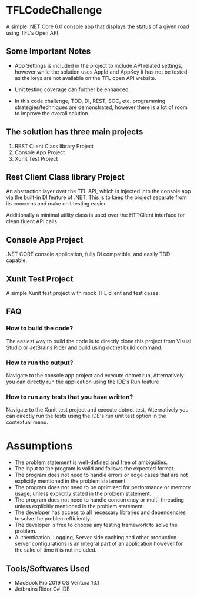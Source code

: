 # TFLCodeChallenge

A simple .NET Core 6.0 console app that displays the status of a given road using TFL's Open API

## Some Important Notes
* App Settings is included in the project to include API related settings, however while the solution uses AppId and AppKey it has not be tested as the keys are not available on the TFL open API website.

* Unit testing coverage can further be enhanced.

* In this code challenge, TDD, DI, REST, SOC, etc. programming strategies/techniques are demonstrated, however there is a lot of room to improve the overall solution. 


## The solution has three main projects
  1.  REST Client Class library Project
  2.  Console App Project
  3.  Xunit Test Project 
  
  
## Rest Client Class library Project

An abstraction layer over the TFL API, which is injected into the console app via the built-in DI feature of .NET, This is to keep the project separate from its concerns and make unit testing easier.

Additionally a minimal utility class is used over the HTTClient interface for clean fluent API calls.


## Console App Project

.NET CORE console application, fully DI compatible, and easily TDD-capable.

## Xunit Test Project 

A simple Xunit test project with mock TFL client and test cases. 


## FAQ

### How to build the code?

The easiest way to build the code is to directly clone this project from Visual Studio or JetBrains Rider and build using dotnet build command.


### How to run the output?

Navigate to the console app project and execute dotnet run, Atternatively you can directly run the application using the IDE's Run feature  


### How to run any tests that you have written?

Navigate to the Xunit test project and execute dotnet test, Atternatively you can directly run the tests using the IDE's run unit test option in the contextual menu. 


# Assumptions

* The problem statement is well-defined and free of ambiguities.
* The input to the program is valid and follows the expected format.
* The program does not need to handle errors or edge cases that are not explicitly mentioned in the problem statement.
* The program does not need to be optimized for performance or memory usage, unless explicitly stated in the problem statement.
* The program does not need to handle concurrency or multi-threading unless explicitly mentioned in the problem statement.
* The developer has access to all necessary libraries and dependencies to solve the problem efficiently.
* The developer is free to choose any testing framework to solve the problem.
* Authentication, Logging, Server side caching and other production server configurations is an integral part of an application however for the sake of time it is not included.



## Tools/Softwares Used 
* MacBook Pro 2019 OS Ventura 13.1
* Jetbrains Rider C# IDE 

